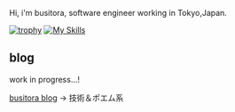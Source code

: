 Hi, i'm busitora, software engineer working in Tokyo,Japan. <br>

<!-- ![busitora's github stats](https://github-readme-stats.vercel.app/api?username=busitora&count_private=true&show_icons=true&theme=radical&count_private=true&include_orgs=true)
![Top Langs](https://github-readme-stats.vercel.app/api/top-langs/?username=busitora&theme=radical) -->
[![trophy](https://github-profile-trophy.vercel.app/?username=busitora&column=9)](https://github.com/busitora/github-profile-trophy)
[![My Skills](https://skillicons.dev/icons?i=html,css,js,ts,ruby,rails,graphql,react,vue,docker,mysql,postgresql,redis,github,figma)](https://skillicons.dev)

## blog

work in progress...!

[busitora blog](https://busitora.blog/) → 技術＆ポエム系
